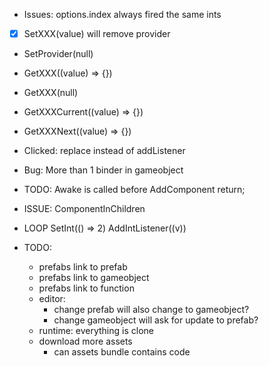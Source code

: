 - Issues: options.index always fired the same ints
- [x] SetXXX(value) will remove provider
- SetProvider(null)
- GetXXX((value) => {})
- GetXXX(null)
- GetXXXCurrent((value) => {})
- GetXXXNext((value) => {})

- Clicked: replace instead of addListener

- Bug: More than 1 binder in gameobject

- TODO: Awake is called before AddComponent return;

- ISSUE: ComponentInChildren

- LOOP
  SetInt(() => 2)
  AddIntListener((v))

- TODO:
  - prefabs link to prefab
  - prefabs link to gameobject
  - prefabs link to function
  - editor:
    - change prefab will also change to gameobject?
    - change gameobject will ask for update to prefab?
  - runtime: everything is clone
  - download more assets
    - can assets bundle contains code
